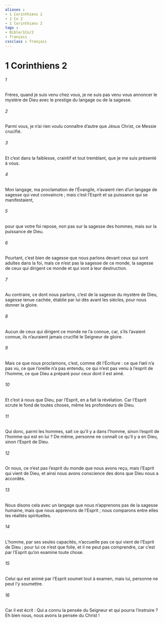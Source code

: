 ```yaml
---
aliases : 
- 1 Corinthiens 2
- 1 Co 2
- 1 Corinthians 2
tags : 
- Bible/1Co/2
- français
cssclass : français
---
```


# 1 Corinthiens 2

###### 1
Frères, quand je suis venu chez vous, je ne suis pas venu vous annoncer le mystère de Dieu avec le prestige du langage ou de la sagesse.
###### 2
Parmi vous, je n’ai rien voulu connaître d’autre que Jésus Christ, ce Messie crucifié.
###### 3
Et c’est dans la faiblesse, craintif et tout tremblant, que je me suis présenté à vous.
###### 4
Mon langage, ma proclamation de l’Évangile, n’avaient rien d’un langage de sagesse qui veut convaincre ; mais c’est l’Esprit et sa puissance qui se manifestaient,
###### 5
pour que votre foi repose, non pas sur la sagesse des hommes, mais sur la puissance de Dieu.
###### 6
Pourtant, c’est bien de sagesse que nous parlons devant ceux qui sont adultes dans la foi, mais ce n’est pas la sagesse de ce monde, la sagesse de ceux qui dirigent ce monde et qui vont à leur destruction.
###### 7
Au contraire, ce dont nous parlons, c’est de la sagesse du mystère de Dieu, sagesse tenue cachée, établie par lui dès avant les siècles, pour nous donner la gloire.
###### 8
Aucun de ceux qui dirigent ce monde ne l’a connue, car, s’ils l’avaient connue, ils n’auraient jamais crucifié le Seigneur de gloire.
###### 9
Mais ce que nous proclamons, c’est, comme dit l’Écriture :
ce que l’œil n’a pas vu, ce que l’oreille n’a pas entendu,
ce qui n’est pas venu à l’esprit de l’homme,
ce que Dieu a préparé pour ceux dont il est aimé.
###### 10
Et c’est à nous que Dieu, par l’Esprit, en a fait la révélation. Car l’Esprit scrute le fond de toutes choses, même les profondeurs de Dieu.
###### 11
Qui donc, parmi les hommes, sait ce qu’il y a dans l’homme, sinon l’esprit de l’homme qui est en lui ? De même, personne ne connaît ce qu’il y a en Dieu, sinon l’Esprit de Dieu.
###### 12
Or nous, ce n’est pas l’esprit du monde que nous avons reçu, mais l’Esprit qui vient de Dieu, et ainsi nous avons conscience des dons que Dieu nous a accordés.
###### 13
Nous disons cela avec un langage que nous n’apprenons pas de la sagesse humaine, mais que nous apprenons de l’Esprit ; nous comparons entre elles les réalités spirituelles.
###### 14
L’homme, par ses seules capacités, n’accueille pas ce qui vient de l’Esprit de Dieu ; pour lui ce n’est que folie, et il ne peut pas comprendre, car c’est par l’Esprit qu’on examine toute chose.
###### 15
Celui qui est animé par l’Esprit soumet tout à examen, mais lui, personne ne peut l’y soumettre.
###### 16
Car il est écrit : Qui a connu la pensée du Seigneur et qui pourra l’instruire ? Eh bien nous, nous avons la pensée du Christ !
